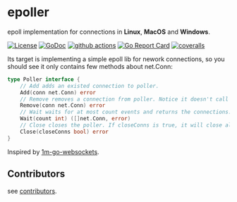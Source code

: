 # epoller
epoll implementation for connections in **Linux**, **MacOS** and **Windows**.

[![License](https://img.shields.io/:license-MIT-blue.svg)](https://opensource.org/licenses/MIT) [![GoDoc](https://godoc.org/github.com/smallnest/epoller?status.png)](http://godoc.org/github.com/smallnest/epoller)  [![github actions](https://github.com/smallnest/epoller/actions/workflows/go.yml/badge.svg)](https://github.com/smallnest/epoller/actions) [![Go Report Card](https://goreportcard.com/badge/github.com/smallnest/epoller)](https://goreportcard.com/report/github.com/smallnest/epoller) [![coveralls](https://coveralls.io/repos/smallnest/epoller/badge.svg?branch=master&service=github)](https://coveralls.io/github/smallnest/epoller?branch=master) 


Its target is implementing a simple epoll lib for nework connections, so you should see it only contains few methods about net.Conn:

```go
type Poller interface {
	// Add adds an existed connection to poller.
	Add(conn net.Conn) error
	// Remove removes a connection from poller. Notice it doesn't call the conn.Close method.
	Remove(conn net.Conn) error
	// Wait waits for at most count events and returns the connections.
	Wait(count int) ([]net.Conn, error)
	// Close closes the poller. If closeConns is true, it will close all the connections.
	Close(closeConns bool) error
}
```


Inspired by [1m-go-websockets](https://github.com/eranyanay/1m-go-websockets).

## Contributors
see [contributors](https://github.com/smallnest/rpcx/graphs/contributors).
